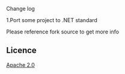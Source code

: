 Change log

1.Port some project to .NET standard

Please reference fork source to get more info





## Licence

[Apache 2.0](https://github.com/xabre/MvvmCross-BluetoothLE/blob/master/LICENSE)
